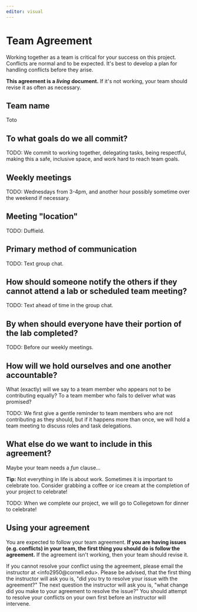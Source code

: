 ```yaml
---
editor: visual
---
```


# Team Agreement

Working together as a team is critical for your success on this project. Conflicts are normal and to be expected. It's best to develop a plan for handling conflicts before they arise.

**This agreement is a *living* document.** If it's not working, your team should revise it as often as necessary.

## Team name

Toto

## To what goals do we all commit?

TODO: We commit to working together, delegating tasks, being respectful, making this a safe, inclusive space, and work hard to reach team goals.

## Weekly meetings

TODO: Wednesdays from 3-4pm, and another hour possibly sometime over the weekend if necessary.

## Meeting "location"

TODO: Duffield.

## Primary method of communication

TODO: Text group chat.

## How should someone notify the others if they cannot attend a lab or scheduled team meeting?

TODO: Text ahead of time in the group chat.

## By when should everyone have their portion of the lab completed?

TODO: Before our weekly meetings.

## How will we hold ourselves and one another accountable?

What (exactly) will we say to a team member who appears not to be contributing equally? To a team member who fails to deliver what was promised?

TODO: We first give a gentle reminder to team members who are not contributing as they should, but if it happens more than once, we will hold a team meeting to discuss roles and task delegations.

## What else do we want to include in this agreement?

Maybe your team needs a *fun* clause...

**Tip:** Not everything in life is about work. Sometimes it is important to celebrate too. Consider grabbing a coffee or ice cream at the completion of your project to celebrate!

TODO: When we complete our project, we will go to Collegetown for dinner to celebrate!

## Using your agreement

You are expected to follow your team agreement. **If you are having issues (e.g. conflicts) in your team, the first thing you should do is follow the agreement.** If the agreement isn't working, then your team should revise it.

If you cannot resolve your conflict using the agreement, please email the instructor at \<info2950\@cornell.edu\>. Please be advised, that the first thing the instructor will ask you is, "did you try to resolve your issue with the agreement?" The next question the instructor will ask you is, "what change did you make to your agreement to resolve the issue?" You should attempt to resolve your conflicts on your own first before an instructor will intervene.
